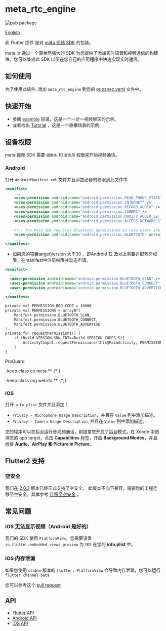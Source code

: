 # meta_rtc_engine

![pub package](https://img.shields.io/pub/v/meta_rtc_engine.svg?include_prereleases)

[English](README.md)

此 Flutter 插件 是对 [meta 视频 SDK](https://docs.wuji.co/cn/Video/API%20Reference/java/v3.0.1.1/index.html) 的包装。

meta.io 通过一个简单而强大的 SDK 为您提供了添加实时语音和视频通信的构建块。您可以集成此 SDK 以便在您自己的应用程序中快速实现实时通信。

## 如何使用

为了使用此插件, 添加 `meta_rtc_engine` 到您的 [pubspec.yaml](https://flutter.dev/docs/development/packages-and-plugins/using-packages) 文件中。

## 快速开始

* 参阅 [example](example) 目录，这是一个一对一视频聊天的示例。
* 或者检出 [Tutorial](https://github.com/meta-rti/Basic-Video-Call/tree/main/One-to-One-Video) ，这是一个直播场景的示例.

## 设备权限

meta 视频 SDK 需要 `摄像头` 和 `麦克风` 权限来开始视频通话。

### Android

打开 `AndroidManifest.xml` 文件并且添加必备的权限到此文件中.

```xml
<manifest>
    ...
    <uses-permission android:name="android.permission.READ_PHONE_STATE"/>
    <uses-permission android:name="android.permission.INTERNET" />
    <uses-permission android:name="android.permission.RECORD_AUDIO" />
    <uses-permission android:name="android.permission.CAMERA" />
    <uses-permission android:name="android.permission.MODIFY_AUDIO_SETTINGS" />
    <uses-permission android:name="android.permission.ACCESS_NETWORK_STATE" />
    
    <!-- The Meta SDK requires Bluetooth permissions in case users are using Bluetooth devices.-->
    <uses-permission android:name="android.permission.BLUETOOTH" android:maxSdkVersion="30"/>
    ...
</manifest>
```

- 如果您的项目targetVersion 大于30 ，即Android 12 及以上需要适配蓝牙权限。在manifest中注册权限并动态申请。
```xml
<manifest>
  ...
  <uses-permission android:name="android.permission.BLUETOOTH_SCAN" />
  <uses-permission android:name="android.permission.BLUETOOTH_CONNECT" />
  <uses-permission android:name="android.permission.BLUETOOTH_ADVERTISE" />
  ...
</manifest>

private val PERMISSION_REQ_CODE = 10000
private val PERMISSIONS = arrayOf(
    Manifest.permission.BLUETOOTH_SCAN,
    Manifest.permission.BLUETOOTH_CONNECT,
    Manifest.permission.BLUETOOTH_ADVERTISE
)
private fun requestPermissions() {
    if (Build.VERSION.SDK_INT>=Build.VERSION_CODES.S){
        ActivityCompat.requestPermissions(this@MainActivity, PERMISSIONS, PERMISSION_REQ_CODE)
    }
}
```

ProGuard

-keep class co.meta.** {*;}

-keep class org.webrtc.** {*;}

### iOS

打开 `info.plist` 文件并且添加：

- `Privacy - Microphone Usage Description`，并且在 `Value` 列中添加描述。
- `Privacy - Camera Usage Description`, 并且在 `Value` 列中添加描述。

您的程序可以在后台运行音视频通话，前提是您开启了后台模式。在 Xcode 中选择您的 app target，点击 **Capabilities** 标签，开启 **Background Modes**，并且检查 **Audio、AirPlay 和 Picture in Picture**。

## Flutter2 支持

### 空安全

我们在 [2.0.3](https://pub.dev/packages/meta_rtc_engine/versions) 版本已经正式支持了空安全。
此版本不向下兼容，需要您的工程迁移至空安全，具体参考 [迁移至空安全](https://dart.cn/null-safety/migration-guide) 。


## 常见问题

### iOS 无法显示视频（Android 是好的）

我们的 SDK 使用 `PlatformView`，您需要设置 `io.flutter.embedded_views_preview` 为 `YES` 在您的 **info.plist** 中。

### iOS 内存泄漏

如果您使用 `stable` 版本的 `flutter`，`PlatformView` 会导致内存泄漏，您可以运行 `flutter channel beta`

您可以参考这个 [pull request](https://github.com/flutter/engine/pull/14326)

## API

* [Flutter API](https://docs.wuji.co/cn/Video/API%20Reference/java/v3.0.1.1/index.html)
* [Android API](https://docs.wuji.co/cn/Video/API%20Reference/java/v3.0.1.1/index.html)
* [iOS API](https://docs.wuji.co/cn/Video/API%20Reference/oc/v3.0.1.1/docs/headers/Meta-Objective-C-API-Overview.html)


